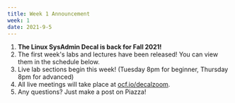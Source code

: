 ```yaml
---
title: Week 1 Announcement
week: 1
date: 2021-9-5
---
```


1. **The Linux SysAdmin Decal is back for Fall 2021!**
1. The first week's labs and lectures have been released! You can view them in the schedule below.
1. Live lab sections begin this week! (Tuesday 8pm for beginner, Thursday 8pm for advanced)
1. All live meetings will take place at [ocf.io/decalzoom](https://ocf.io/decalzoom).
1. Any questions? Just make a post on Piazza!
